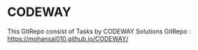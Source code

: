# CODEWAY
This GitRepo consist of Tasks by CODEWAY Solutions
GitRepo : https://mohansai010.github.io/CODEWAY/
